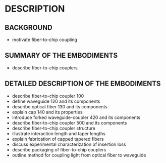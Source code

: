 # DESCRIPTION

## BACKGROUND

- motivate fiber-to-chip coupling

## SUMMARY OF THE EMBODIMENTS

- describe fiber-to-chip couplers

## DETAILED DESCRIPTION OF THE EMBODIMENTS

- describe fiber-to-chip coupler 100
- define waveguide 120 and its components
- describe optical fiber 130 and its components
- explain cap 140 and its properties
- introduce forked waveguide-coupler 420 and its components
- describe fiber-to-chip coupler 500 and its components
- describe fiber-to-chip coupler structure
- illustrate interaction length and taper lengths
- explain fabrication of capped tapered fibers
- discuss experimental characterization of insertion loss
- describe packaging of fiber-to-chip couplers
- outline method for coupling light from optical fiber to waveguide

